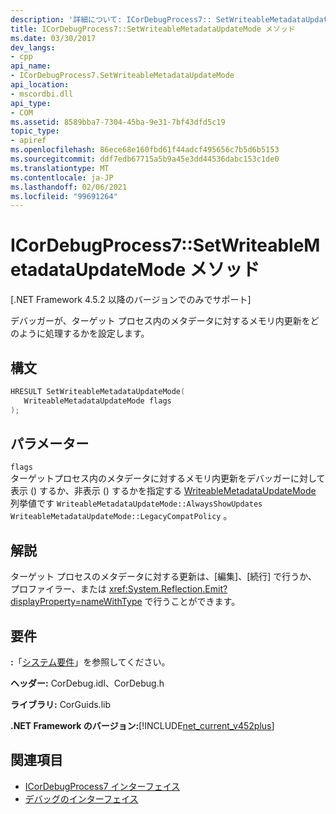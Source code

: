```yaml
---
description: '詳細について: ICorDebugProcess7:: SetWriteableMetadataUpdateMode メソッド'
title: ICorDebugProcess7::SetWriteableMetadataUpdateMode メソッド
ms.date: 03/30/2017
dev_langs:
- cpp
api_name:
- ICorDebugProcess7.SetWriteableMetadataUpdateMode
api_location:
- mscordbi.dll
api_type:
- COM
ms.assetid: 8589bba7-7304-45ba-9e31-7bf43dfd5c19
topic_type:
- apiref
ms.openlocfilehash: 86ece68e160fbd61f44adcf495656c7b5d6b5153
ms.sourcegitcommit: ddf7edb67715a5b9a45e3dd44536dabc153c1de0
ms.translationtype: MT
ms.contentlocale: ja-JP
ms.lasthandoff: 02/06/2021
ms.locfileid: "99691264"
---
```

# <a name="icordebugprocess7setwriteablemetadataupdatemode-method"></a>ICorDebugProcess7::SetWriteableMetadataUpdateMode メソッド

[.NET Framework 4.5.2 以降のバージョンでのみでサポート]  
  
 デバッガーが、ターゲット プロセス内のメタデータに対するメモリ内更新をどのように処理するかを設定します。  
  
## <a name="syntax"></a>構文  
  
```cpp
HRESULT SetWriteableMetadataUpdateMode(  
   WriteableMetadataUpdateMode flags  
);  
```  
  
## <a name="parameters"></a>パラメーター  

 `flags`  
 ターゲットプロセス内のメタデータに対するメモリ内更新をデバッガーに対して表示 () するか、非表示 () するかを指定する [WriteableMetadataUpdateMode](writeablemetadataupdatemode-enumeration.md) 列挙値です `WriteableMetadataUpdateMode::AlwaysShowUpdates` `WriteableMetadataUpdateMode::LegacyCompatPolicy` 。  
  
## <a name="remarks"></a>解説  

 ターゲット プロセスのメタデータに対する更新は、[編集]、[続行] で行うか、プロファイラー、または <xref:System.Reflection.Emit?displayProperty=nameWithType> で行うことができます。  
  
## <a name="requirements"></a>要件  

 **:**「[システム要件](../../get-started/system-requirements.md)」を参照してください。  
  
 **ヘッダー:** CorDebug.idl、CorDebug.h  
  
 **ライブラリ:** CorGuids.lib  
  
 **.NET Framework のバージョン:**[!INCLUDE[net_current_v452plus](../../../../includes/net-current-v452plus-md.md)]  
  
## <a name="see-also"></a>関連項目

- [ICorDebugProcess7 インターフェイス](icordebugprocess7-interface.md)
- [デバッグのインターフェイス](debugging-interfaces.md)
